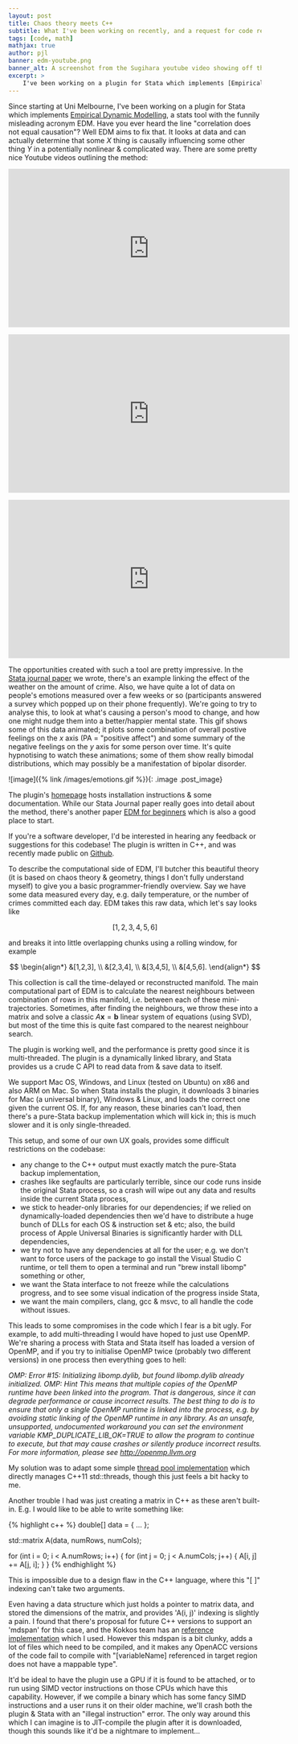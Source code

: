 ```yaml
---
layout: post
title: Chaos theory meets C++
subtitle: What I've been working on recently, and a request for code review
tags: [code, math]
mathjax: true
author: pjl
banner: edm-youtube.png
banner_alt: A screenshot from the Sugihara youtube video showing off the Lorenz butterfly attractor
excerpt: >
    I've been working on a plugin for Stata which implements [Empirical Dynamic Modelling](https://www.researchgate.net/publication/317339714_Empirical_dynamic_modeling_for_beginners), a stats tool with the funnily misleading acronym EDM. Have you ever heard the line "correlation does not equal causation"? Well EDM aims to fix that.
---
```


Since starting at Uni Melbourne, I've been working on a plugin for Stata which implements [Empirical Dynamic Modelling](https://jinjingli.github.io/edm), a stats tool with the funnily misleading acronym EDM.
Have you ever heard the line "correlation does not equal causation"?
Well EDM aims to fix that.
It looks at data and can actually determine that some $X$ thing is causally influencing some other thing $Y$ in a potentially nonlinear & complicated way.
There are some pretty nice Youtube videos outlining the method:

<p>
<iframe width="560" height="315" class="image" src="https://www.youtube.com/embed/fevurdpiRYg" title="YouTube video player" frameborder="0" allow="accelerometer; autoplay; clipboard-write; encrypted-media; gyroscope; picture-in-picture" allowfullscreen></iframe>
</p>
<p>
<iframe width="560" height="315" class="image" src="https://www.youtube.com/embed/NrFdIz-D2yM" title="YouTube video player" frameborder="0" allow="accelerometer; autoplay; clipboard-write; encrypted-media; gyroscope; picture-in-picture" allowfullscreen></iframe>
</p>
<p>
<iframe width="560" height="315" class="image" src="https://www.youtube.com/embed/QQwtrWBwxQg" title="YouTube video player" frameborder="0" allow="accelerometer; autoplay; clipboard-write; encrypted-media; gyroscope; picture-in-picture" allowfullscreen></iframe>
</p>


The opportunities created with such a tool are pretty impressive.
In the [Stata journal paper](https://jinjingli.github.io/edm/edm-wp.pdf) we wrote, there's an example linking the effect of the weather on the amount of crime.
Also, we have quite a lot of data on people's emotions measured over a few weeks or so (participants answered a survey which popped up on their phone frequently).
We're going to try to analyse this, to look at what's causing a person's mood to change, and how one might nudge them into a better/happier mental state.
This gif shows some of this data animated; it plots some combination of overall postive feelings on the $x$ axis (PA = "positive affect") and some summary of the negative feelings on the $y$ axis for some person over time.
It's quite hypnotising to watch these animations; some of them show really bimodal distributions, which may possibly be a manifestation of bipolar disorder.

![image]({% link /images/emotions.gif %}){: .image .post_image}

The plugin's [homepage](https://jinjingli.github.io/edm/) hosts installation instructions & some documentation.
While our Stata Journal paper really goes into detail about the method, there's another paper [EDM for beginners](https://www.researchgate.net/publication/317339714_Empirical_dynamic_modeling_for_beginners) which is also a good place to start.

If you're a software developer, I'd be interested in hearing any feedback or suggestions for this codebase!
The plugin is written in C++, and was recently made public on [Github](https://github.com/EDM-Developers/EDM).

To describe the computational side of EDM, I'll butcher this beautiful theory (it is based on chaos theory & geometry, things I don't fully understand myself) to give you a basic programmer-friendly overview. Say we have some data measured every day, e.g. daily temperature, or the number of crimes committed each day. EDM takes this raw data, which let's say looks like

$$ [1, 2, 3, 4, 5, 6] $$

and breaks it into little overlapping chunks using a rolling window, for example

$$
\begin{align*}
&[1,2,3], \\
&[2,3,4], \\
&[3,4,5], \\
&[4,5,6].
\end{align*}
$$

This collection is call the time-delayed or reconstructed manifold.
The main computational part of EDM is to calculate the nearest neighbours between combination of rows in this manifold, i.e. between each of these mini-trajectories.
Sometimes, after finding the neighbours, we throw these into a matrix and solve a classic $A \mathbf{x} = \mathbf{b}$ linear system of equations (using SVD), but most of the time this is quite fast compared to the nearest neighbour search.

The plugin is working well, and the performance is pretty good since it is multi-threaded. The plugin is a dynamically linked library, and Stata provides us a crude C API to read data from & save data to itself.

We support Mac OS, Windows, and Linux (tested on Ubuntu) on x86 and also ARM on Mac. So when Stata installs the plugin, it downloads 3 binaries for Mac (a universal binary), Windows & Linux, and loads the correct one given the current OS. If, for any reason, these binaries can't load, then there's a pure-Stata backup implementation which will kick in; this is much slower and it is only single-threaded.

This setup, and some of our own UX goals, provides some difficult restrictions on the codebase:

- any change to the C++ output must exactly match the pure-Stata backup implementation,
- crashes like segfaults are particularly terrible, since our code runs inside the original Stata process, so a crash will wipe out any data and results inside the current Stata process,
- we stick to header-only libraries for our dependencies; if we relied on dynamically-loaded dependencies then we'd have to distribute a huge bunch of DLLs for each OS & instruction set & etc; also, the build process of Apple Universal Binaries is significantly harder with DLL dependencies,
- we try not to have any dependencies at all for the user; e.g. we don't want to force users of the package to go install the Visual Studio C runtime, or tell them to open a terminal and run "brew install libomp" something or other,
- we want the Stata interface to not freeze while the calculations progress, and to see some visual indication of the progress inside Stata,
- we want the main compilers, clang, gcc & msvc, to all handle the code without issues.

This leads to some compromises in the code which I fear is a bit ugly. For example, to add multi-threading I would have hoped to just use OpenMP. We're sharing a process with Stata and Stata itself has loaded a version of OpenMP, and if you try to initialise OpenMP twice (probably two different versions) in one process then everything goes to hell:

_OMP: Error #15: Initializing libomp.dylib, but found libomp.dylib already initialized.
OMP: Hint This means that multiple copies of the OpenMP runtime have been linked into the program. That is dangerous, since it can degrade performance or cause incorrect results. The best thing to do is to ensure that only a single OpenMP runtime is linked into the process, e.g. by avoiding static linking of the OpenMP runtime in any library. As an unsafe, unsupported, undocumented workaround you can set the environment variable KMP_DUPLICATE_LIB_OK=TRUE to allow the program to continue to execute, but that may cause crashes or silently produce incorrect results. For more information, please see http://openmp.llvm.org_

My solution was to adapt some simple [thread pool implementation](https://github.com/jhasse/ThreadPool/blob/master/ThreadPool.hpp) which directly manages C++11 std::threads, though this just feels a bit hacky to me.

Another trouble I had was just creating a matrix in C++ as these aren't built-in. E.g. I would like to be able to write something like:

{% highlight c++ %}
double[] data = { ... };

std::matrix A(data, numRows, numCols);

for (int i = 0; i < A.numRows; i++) {
  for (int j = 0; j < A.numCols; j++) {
    A[i, j] += A[j, i];
  }
}
{% endhighlight %}

This is impossible due to a design flaw in the C++ language, where this "[ ]" indexing can't take two arguments.

Even having a data structure which just holds a pointer to matrix data, and stored the dimensions of the matrix, and provides 'A(i, j)' indexing is slightly a pain. I found that there's proposal for future C++ versions to support an 'mdspan' for this case, and the Kokkos team has an [reference implementation](https://github.com/kokkos/mdspan) which I used. However this mdspan is a bit clunky, adds a lot of files which need to be compiled, and it makes any OpenACC versions of the code fail to compile with "[variableName] referenced in target region does not have a mappable type".

It'd be ideal to have the plugin use a GPU if it is found to be attached, or to run using SIMD vector instructions on those CPUs which have this capability. However, if we compile a binary which has some fancy SIMD instructions and a user runs it on their older machine, we'll crash both the plugin & Stata with an "illegal instruction" error. The only way around this which I can imagine is to JIT-compile the plugin after it is downloaded, though this sounds like it'd be a nightmare to implement...
